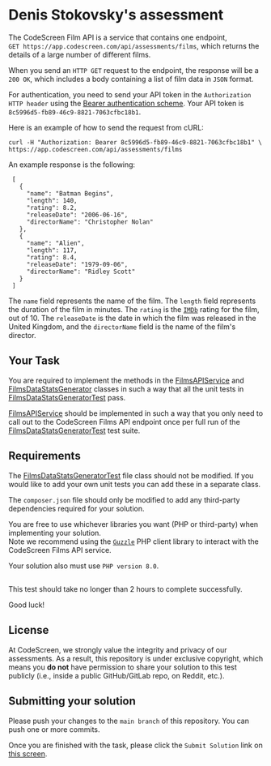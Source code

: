 # Denis Stokovsky's assessment

The CodeScreen Film API is a service that contains one endpoint,<br/>
`GET https://app.codescreen.com/api/assessments/films`, which returns the details of a large number of different films.

When you send an `HTTP GET` request to the endpoint, the response will be a `200 OK`, which includes a body containing a list of film data in `JSON` format. 
<br>

For authentication, you need to send your API token in the `Authorization HTTP header` using the [Bearer authentication scheme](https://tools.ietf.org/html/draft-ietf-oauth-v2-bearer-20#section-2.1). Your API token is `8c5996d5-fb89-46c9-8821-7063cfbc18b1`.

Here is an example of how to send the request from cURL:

    curl -H "Authorization: Bearer 8c5996d5-fb89-46c9-8821-7063cfbc18b1" \
    https://app.codescreen.com/api/assessments/films
    
An example response is the following:

     [
       {
         "name": "Batman Begins",
         "length": 140,
         "rating": 8.2,
         "releaseDate": "2006-06-16",
         "directorName": "Christopher Nolan"
       },
       {
         "name": "Alien",
         "length": 117,
         "rating": 8.4,
         "releaseDate": "1979-09-06",
         "directorName": "Ridley Scott"
       }
     ]


The `name` field represents the name of the film. The `length` field represents the duration of the film in minutes. The `rating` is the <a href="https://www.imdb.com/" target="_blank">`IMDb`</a> rating for the film, out of 10.
The `releaseDate` is the date in which the film was released in the United Kingdom, and the `directorName` field is the name of the film's director.

## Your Task

You are required to implement the methods in the [FilmsAPIService](src/FilmsAPIService.php) and [FilmsDataStatsGenerator](src/FilmsDataStatsGenerator.php) classes in such a way that
all the unit tests in [FilmsDataStatsGeneratorTest](tests/FilmsDataStatsGeneratorTest.php) pass.

[FilmsAPIService](src/FilmsAPIService.php) should be implemented in such a way that you only need to call out to the CodeScreen Films API
endpoint once per full run of the [FilmsDataStatsGeneratorTest](tests/FilmsDataStatsGeneratorTest.php) test suite.

## Requirements

The [FilmsDataStatsGeneratorTest](tests/FilmsDataStatsGeneratorTest.php) file class should not be modified. If you would like to add your own unit tests you
can add these in a separate class.

The `composer.json` file should only be modified to add any third-party dependencies required for your solution.

You are free to use whichever libraries you want (PHP or third-party) when implementing your solution. </br>
Note we recommend using the <a href="http://docs.guzzlephp.org/en/stable/" target="_blank">`Guzzle`</a> PHP client library to interact with the CodeScreen Films API service.

Your solution also must use `PHP version 8.0`.

##

This test should take no longer than 2 hours to complete successfully.

Good luck!

## License

At CodeScreen, we strongly value the integrity and privacy of our assessments. As a result, this repository is under exclusive copyright, which means you **do not** have permission to share your solution to this test publicly (i.e., inside a public GitHub/GitLab repo, on Reddit, etc.). <br>

## Submitting your solution

Please push your changes to the `main branch` of this repository. You can push one or more commits. <br>

Once you are finished with the task, please click the `Submit Solution` link on <a href="https://app.codescreen.com/candidate/6b083001-c1b7-4503-9156-8deb9745ccc9" target="_blank">this screen</a>.